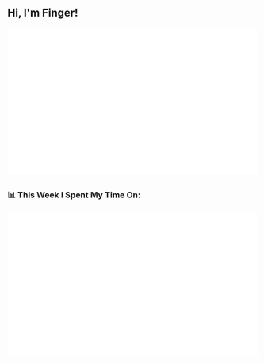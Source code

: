 <h2> Hi, I'm Finger!</h2>

<img align="right" src="https://raw.githubusercontent.com/spianmo/github-stats/master/generated/overview.svg#gh-light-mode-only">

<!-- <img align="right" height="160em" src="https://github-readme-stats-eight-theta.vercel.app/api/top-langs/?username=spianmo&layout=compact&langs_count=8&theme=algolia"/>	 -->
	
```go
package main

type Me struct {
	Name   string
	Job    string
	Code   string
	Skills string
}

func main() {
	me := &Me{
		Name:   "Finger",
		Job:    "Client-side Engineer",
		Code:   "Java and C++ and Others",
		Skills: "Android Security NLP ^o^",
	}
	_ = me
}
```


<h3>📊 This Week I Spent My Time On:</h3>
<img align='right' src="https://raw.githubusercontent.com/spianmo/github-stats/master/generated/languages.svg#gh-light-mode-only">

<!--START_SECTION:waka-->

```text
TypeScript               3 hrs 26 mins   ████████████▒░░░░░░░░░░░░   49.51 %
Vue.js                   1 hr 40 mins    ██████░░░░░░░░░░░░░░░░░░░   24.01 %
JSON                     35 mins         ██░░░░░░░░░░░░░░░░░░░░░░░   08.41 %
JavaScript               31 mins         ██░░░░░░░░░░░░░░░░░░░░░░░   07.57 %
AlibabaCloudROS (JSON)   20 mins         █▒░░░░░░░░░░░░░░░░░░░░░░░   04.99 %
tsconfig                 14 mins         █░░░░░░░░░░░░░░░░░░░░░░░░   03.47 %
```

<!--END_SECTION:waka-->
